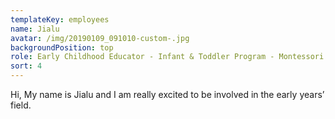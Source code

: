 ```yaml
---
templateKey: employees
name: Jialu
avatar: /img/20190109_091010-custom-.jpg
backgroundPosition: top
role: Early Childhood Educator - Infant & Toddler Program - Montessori Teacher
sort: 4
---
```

Hi, My name is Jialu and I am really excited to be involved in the early years’ field.
